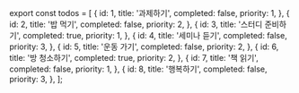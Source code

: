 export const todos = [
  {
    id: 1,
    title: '과제하기',
    completed: false,
    priority: 1,
  },
  {
    id: 2,
    title: '밥 먹기',
    completed: false,
    priority: 2,
  },
  {
    id: 3,
    title: '스터디 준비하기',
    completed: true,
    priority: 1,
  },
  {
    id: 4,
    title: '세미나 듣기',
    completed: false,
    priority: 3,
  },
  {
    id: 5,
    title: '운동 가기',
    completed: false,
    priority: 2,
  },
  {
    id: 6,
    title: '방 청소하기',
    completed: true,
    priority: 2,
  },
  {
    id: 7,
    title: '책 읽기',
    completed: false,
    priority: 1,
  },
  {
    id: 8,
    title: '행복하기',
    completed: false,
    priority: 3,
  },
];